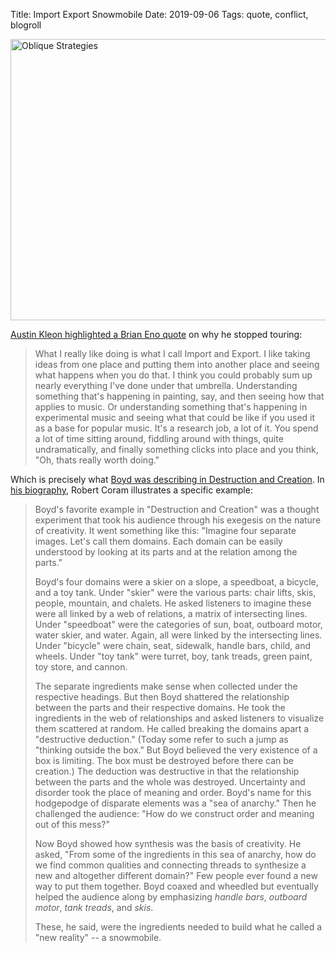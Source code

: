 Title: Import Export Snowmobile
Date: 2019-09-06
Tags: quote, conflict, blogroll

<a href="https://www.flickr.com/photos/pigmonkey/48691377202/in/dateposted/" title="Oblique Strategies"><img src="https://live.staticflickr.com/65535/48691377202_481295a9a8_c.jpg" width="800" height="450" alt="Oblique Strategies"></a>

[Austin Kleon highlighted a Brian Eno quote](https://austinkleon.com/2019/05/30/off-the-road-and-back-at-it/) on why he stopped touring:

> What I really like doing is what I call Import and Export. I like taking ideas from one place and putting them into another place and seeing what happens when you do that. I think you could probably sum up nearly everything I've done under that umbrella. Understanding something that's happening in painting, say, and then seeing how that applies to music. Or understanding something that's happening in experimental music and seeing what that could be like if you used it as a base for popular music. It's a research job, a lot of it. You spend a lot of time sitting around, fiddling around with things, quite undramatically, and finally something clicks into place and you think, "Oh, thats really worth doing." 

Which is precisely what [Boyd was describing in Destruction and Creation](/2019/08/destruction-creation/). In [his biography](https://www.amazon.com/Boyd-The-Fighter-Pilot-Changed/dp/0316796883), Robert Coram illustrates a specific example:

> Boyd's favorite example in "Destruction and Creation" was a thought experiment that took his audience through his exegesis on the nature of creativity. It went something like this: "Imagine four separate images. Let's call them domains. Each domain can be easily understood by looking at its parts and at the relation among the parts."
>
> Boyd's four domains were a skier on a slope, a speedboat, a bicycle, and a toy tank. Under "skier" were the various parts: chair lifts, skis, people, mountain, and chalets. He asked listeners to imagine these were all linked by a web of relations, a matrix of intersecting lines. Under "speedboat" were the categories of sun, boat, outboard motor, water skier, and water. Again, all were linked by the intersecting lines. Under "bicycle" were chain, seat, sidewalk, handle bars, child, and wheels. Under "toy tank" were turret, boy, tank treads, green paint, toy store, and cannon.
>
> The separate ingredients make sense when collected under the respective headings. But then Boyd shattered the relationship between the parts and their respective domains. He took the ingredients in the web of relationships and asked listeners to visualize them scattered at random. He called breaking the domains apart a "destructive deduction." (Today some refer to such a jump as "thinking outside the box." But Boyd believed the very existence of a box is limiting. The box must be destroyed before there can be creation.) The deduction was destructive in that the relationship between the parts and the whole was destroyed. Uncertainty and disorder took the place of meaning and order. Boyd's name for this hodgepodge of disparate elements was a "sea of anarchy." Then he challenged the audience: "How do we construct order and meaning out of this mess?"
>
> Now Boyd showed how synthesis was the basis of creativity. He asked, "From some of the ingredients in this sea of anarchy, how do we find common qualities and connecting threads to synthesize a new and altogether different domain?" Few people ever found a new way to put them together. Boyd coaxed and wheedled but eventually helped the audience along by emphasizing *handle bars*, *outboard motor*, *tank treads*, and *skis*.
>
> These, he said, were the ingredients needed to build what he called a "new reality" -- a snowmobile.
